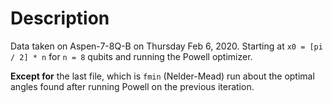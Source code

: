 # Description

Data taken on Aspen-7-8Q-B on Thursday Feb 6, 2020. Starting at `x0 = [pi / 2] * n` for `n = 8` qubits and running the Powell optimizer.

**Except for** the last file, which is `fmin` (Nelder-Mead) run about the optimal angles found after running Powell on the previous iteration.


